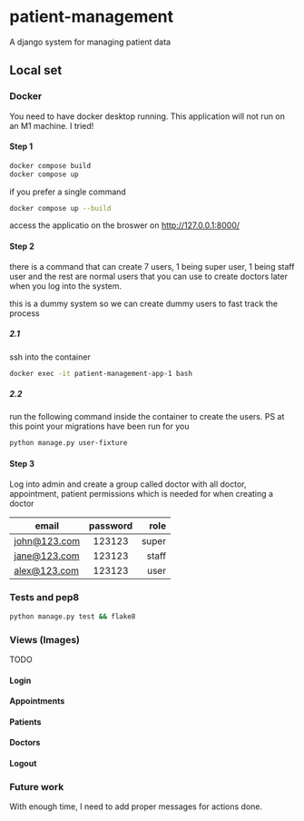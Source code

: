 # patient-management
A django system for managing patient data

## Local set
### Docker
You need to have docker desktop running. This application will not run on an M1 machine. I tried!

#### Step 1
```bash
docker compose build
docker compose up
```

if you prefer a single command 
```bash
docker compose up --build
```

access the applicatio on the broswer on http://127.0.0.1:8000/


#### Step 2
there is a command that can create 7 users, 1 being super user, 1 being staff user and the rest are normal users that you can use to create doctors later when you log into the system.

this is a dummy system so we can create dummy users to fast track the process

##### 2.1
ssh into the container
```bash
docker exec -it patient-management-app-1 bash
```

##### 2.2
run the following command inside the container to create the users. PS at this point your migrations have been run for you
```bash
python manage.py user-fixture
```


#### Step 3
Log into admin and create a group called doctor with all doctor, appointment, patient permissions which is needed for when creating a doctor


| email          | password | role  |
| -------------- |:--------:| -----:|
| john@123.com   | 123123   | super |
| jane@123.com   | 123123   | staff |
| alex@123.com   | 123123   | user  |


### Tests and pep8
```bash
python manage.py test && flake8
```

### Views (Images)
TODO
#### Login
#### Appointments
#### Patients
#### Doctors
#### Logout

### Future work
With enough time, I need to add proper messages for actions done.
